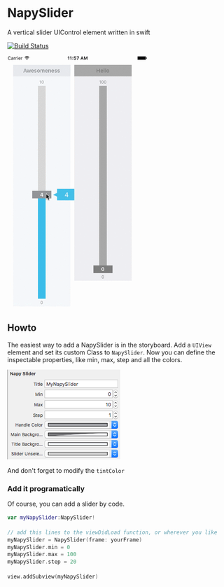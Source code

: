 # NapySlider
A vertical slider UIControl element written in swift

[![Build Status](https://travis-ci.org/seeppp/NapySlider.svg?branch=master)](https://travis-ci.org/seeppp/NapySlider)

![demo](/exampleImages/napyslidermov.gif)

## Howto
The easiest way to add a NapySlider is in the storyboard. Add a ```UIView``` element and set its custom Class to ```NapySlider```. Now you can define the inspectable properties, like min, max, step and all the colors.

![NapySlider Attribute Inspector](/exampleImages/napyslider_attr_inspector.png)

And don't forget to modify the ```tintColor```

### Add it programatically
Of course, you can add a slider by code.

```swift
var myNapySlider:NapySlider!

// add this lines to the viewDidLoad function, or wherever you like
myNapySlider = NapySlider(frame: yourFrame)
myNapySlider.min = 0
myNapySlider.max = 100
myNapySlider.step = 20

view.addSubview(myNapySlider)
```
